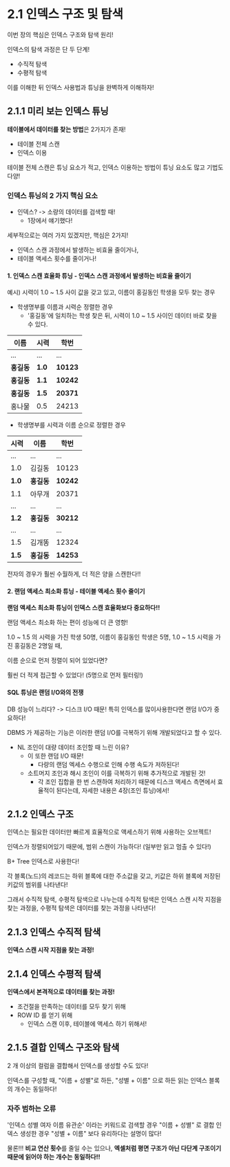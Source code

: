 # 2.1 인덱스 구조 및 탐색

이번 장의 핵심은 인덱스 구조와 탐색 원리!

인덱스의 탐색 과정은 단 두 단계!

- 수직적 탐색
- 수평적 탐색

이를 이해한 뒤 인덱스 사용법과 튜닝을 완벽하게 이해하자!



## 2.1.1 미리 보는 인덱스 튜닝

**테이블에서 데이터를 찾는 방법**은 2가지가 존재!

- 테이블 전체 스캔
- 인덱스 이용

테이블 전체 스캔은 튜닝 요소가 적고, 인덱스 이용하는 방법이 튜닝 요소도 많고 기법도 다양!

### 인덱스 튜닝의 2 가지 핵심 요소

- 인덱스? -> 소량의 데이터를 검색할 때!
  - 1장에서 얘기했다!

세부적으로는 여러 가지 있겠지만, 핵심은 2가지!

- 인덱스 스캔 과정에서 발생하는 비효율 줄이거나,
- 테이블 액세스 횟수를 줄이거나!

#### 1. 인덱스 스캔 효율화 튜닝 - 인덱스 스캔 과정에서 발생하는 비효율 줄이기

예시) 시력이 1.0 ~ 1.5 사이 값을 갖고 있고, 이름이 홍길동인 학생을 모두 찾는 경우

- 학생명부를 이름과 시력순 정렬한 경우
  - '홍길동'에 일치하는 학생 찾은 뒤, 시력이 1.0 ~ 1.5 사이인 데이터 바로 찾을 수 있다.

| 이름       | 시력    | 학번      |
| ---------- | ------- | --------- |
| ...        | ...     | ...       |
| **홍길동** | **1.0** | **10123** |
| **홍길동** | **1.1** | **10242** |
| **홍길동** | **1.5** | **20371** |
| 홍나물     | 0.5     | 24213     |

- 학생명부를 시력과 이름 순으로 정렬한 경우

| 시력    | 이름       | 학번      |
| ------- | ---------- | --------- |
| ...     | ...        | ...       |
| 1.0     | 김길동     | 10123     |
| **1.0** | **홍길동** | **10242** |
| 1.1     | 아무개     | 20371     |
| ...     | ...        | ...       |
| **1.2** | **홍길동** | **30212** |
| ...     | ...        | ...       |
| 1.5     | 김개똥     | 12324     |
| **1.5** | **홍길동** | **14253** |

전자의 경우가 훨씬 수월하게, 더 적은 양을 스캔한다!!

#### 2. 랜덤 액세스 최소화 튜닝 - 테이블 액세스 횟수 줄이기

**랜덤 액세스 최소화 튜닝이 인덱스 스캔 효율화보다 중요하다!!**

랜덤 액세스 최소화 하는 편이 성능에 더 큰 영향!

1.0 ~ 1.5 의 시력을 가진 학생 50명, 이름이 홍길동인 학생은 5명, 1.0 ~ 1.5 시력을 가진 홍길동은 2명일 때,

이름 순으로 먼저 정렬이 되어 있었다면? 

훨씬 더 적게 접근할 수 있었다! (5명으로 먼저 필터링!)



#### SQL 튜닝은 랜덤 I/O와의 전쟁

DB 성능이 느리다? -> 디스크 I/O 때문! 특히 인덱스를 많이사용한다면 랜덤 I/O가 중요하다!

DBMS 가 제공하는 기능은 이러한 랜덤 I/O를 극복하기 위해 개발되었다고 할 수 있다.

* NL 조인이 대량 데이터 조인할 때 느린 이유?
  * 이 또한 랜덤 I/O 때문!
    * 다량의 랜덤 엑세스 수행으로 인해 수행 속도가 저하된다!
  * 소트머지 조인과 해시 조인이 이를 극복하기 위해 추가적으로 개발된 것!
    * 각 조인 집합을 한 번 스캔하여 처리하기 때문에 디스크 액세스 측면에서 효율적이 된다는데, 자세한 내용은 4장(조인 튜닝)에서!



## 2.1.2 인덱스 구조

인덱스는 필요한 데이터만 빠르게 효율적으로 액세스하기 위해 사용하는 오브젝트!

인덱스가 정렬되어있기 때문에, 범위 스캔이 가능하다! (일부만 읽고 멈출 수 있다!)

B+ Tree 인덱스로 사용한다!

각 블록(노드)의 레코드는 하위 블록에 대한 주소값을 갖고,
키값은 하위 블록에 저장된 키값의 범위를 나타낸다!

그래서 수직적 탐색, 수평적 탐색으로 나누는데
수직적 탐색은 인덱스 스캔 시작 지점을 찾는 과정을, 
수평적 탐색은 데이터를 찾는 과정을 나타낸다!



## 2.1.3 인덱스 수직적 탐색

**인덱스 스캔 시작 지점을 찾는 과정!**

## 2.1.4 인덱스 수평적 탐색

**인덱스에서 본격적으로 데이터를 찾는 과정!**

- 조건절을 만족하는 데이터를 모두 찾기 위해
- ROW ID 를 얻기 위해
  - 인덱스 스캔 이후, 테이블에 액세스 하기 위해서!



## 2.1.5 결합 인덱스 구조와 탐색

2 개 이상의 컬럼을 결합해서 인덱스를 생성할 수도 있다!

인덱스를 구성할 때, "이름 + 성별"로 하든, "성별 + 이름" 으로 하든 읽는 인덱스 블록의 개수는 동일하다!



### 자주 범하는 오류

'인덱스 성별 여자 이름 유관순' 이라는 키워드로 검색할 경우 
"이름 + 성별" 로 결합 인덱스 생성한 경우 "성별 + 이름" 보다 유리하다는 설명이 많다!

물론!!! **비교 연산 횟수**를 줄일 수는 있으나,
**엑셀처럼 평면 구조가 아닌 다단계 구조이기 때문에 읽어야 하는 개수는 동일하다!!**

